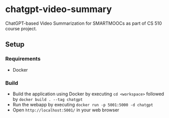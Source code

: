 # chatgpt-video-summary
ChatGPT-based Video Summarization for SMARTMOOCs as part of CS 510 course project.

## Setup

### Requirements
- Docker

### Build
- Build the application using Docker by executing `cd <workspace>` followed by `docker build . --tag chatgpt`
- Run the webapp by executing `docker run -p 5001:5000 -d chatgpt`
- Open `http://localhost:5001/` in your web browser